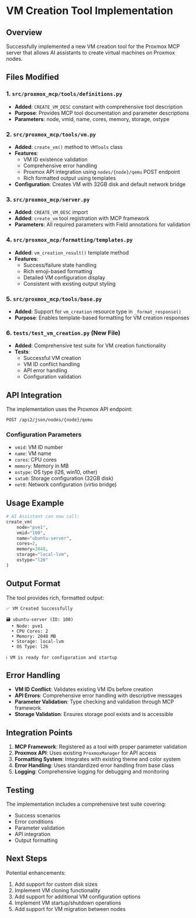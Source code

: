 # VM Creation Tool Implementation

## Overview
Successfully implemented a new VM creation tool for the Proxmox MCP server that allows AI assistants to create virtual machines on Proxmox nodes.

## Files Modified

### 1. `src/proxmox_mcp/tools/definitions.py`
- **Added**: `CREATE_VM_DESC` constant with comprehensive tool description
- **Purpose**: Provides MCP tool documentation and parameter descriptions
- **Parameters**: node, vmid, name, cores, memory, storage, ostype

### 2. `src/proxmox_mcp/tools/vm.py`
- **Added**: `create_vm()` method to `VMTools` class
- **Features**:
  - VM ID existence validation
  - Comprehensive error handling
  - Proxmox API integration using `nodes/{node}/qemu` POST endpoint
  - Rich formatted output using templates
- **Configuration**: Creates VM with 32GB disk and default network bridge

### 3. `src/proxmox_mcp/server.py`
- **Added**: `CREATE_VM_DESC` import
- **Added**: `create_vm` tool registration with MCP framework
- **Parameters**: All required parameters with Field annotations for validation

### 4. `src/proxmox_mcp/formatting/templates.py`
- **Added**: `vm_creation_result()` template method
- **Features**:
  - Success/failure state handling
  - Rich emoji-based formatting
  - Detailed VM configuration display
  - Consistent with existing output styling

### 5. `src/proxmox_mcp/tools/base.py`
- **Added**: Support for `vm_creation` resource type in `_format_response()`
- **Purpose**: Enables template-based formatting for VM creation responses

### 6. `tests/test_vm_creation.py` (New File)
- **Added**: Comprehensive test suite for VM creation functionality
- **Tests**:
  - Successful VM creation
  - VM ID conflict handling
  - API error handling
  - Configuration validation

## API Integration

The implementation uses the Proxmox API endpoint:
```
POST /api2/json/nodes/{node}/qemu
```

### Configuration Parameters
- `vmid`: VM ID number
- `name`: VM name
- `cores`: CPU cores
- `memory`: Memory in MB
- `ostype`: OS type (l26, win10, other)
- `sata0`: Storage configuration (32GB disk)
- `net0`: Network configuration (virtio bridge)

## Usage Example

```python
# AI Assistant can now call:
create_vm(
    node="pve1",
    vmid="100",
    name="ubuntu-server",
    cores=2,
    memory=2048,
    storage="local-lvm",
    ostype="l26"
)
```

## Output Format

The tool provides rich, formatted output:

```
✅ VM Created Successfully

🗃️ ubuntu-server (ID: 100)
  • Node: pve1
  • CPU Cores: 2
  • Memory: 2048 MB
  • Storage: local-lvm
  • OS Type: l26

ℹ️ VM is ready for configuration and startup
```

## Error Handling

- **VM ID Conflict**: Validates existing VM IDs before creation
- **API Errors**: Comprehensive error handling with descriptive messages
- **Parameter Validation**: Type checking and validation through MCP framework
- **Storage Validation**: Ensures storage pool exists and is accessible

## Integration Points

1. **MCP Framework**: Registered as a tool with proper parameter validation
2. **Proxmox API**: Uses existing `ProxmoxManager` for API access
3. **Formatting System**: Integrates with existing theme and color system
4. **Error Handling**: Uses standardized error handling from base class
5. **Logging**: Comprehensive logging for debugging and monitoring

## Testing

The implementation includes a comprehensive test suite covering:
- Success scenarios
- Error conditions
- Parameter validation
- API integration
- Output formatting

## Next Steps

Potential enhancements:
1. Add support for custom disk sizes
2. Implement VM cloning functionality
3. Add support for additional VM configuration options
4. Implement VM startup/shutdown operations
5. Add support for VM migration between nodes 